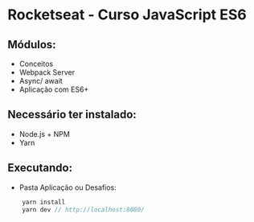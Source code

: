# Rocketseat - Curso JavaScript ES6

## Módulos: 
- Conceitos
- Webpack Server
- Async/ await
- Aplicação com ES6+

## Necessário ter instalado:
- Node.js + NPM
- Yarn

## Executando:

- Pasta Aplicação ou Desafios: 

```javascript
    yarn install
    yarn dev // http://localhost:8080/
```
